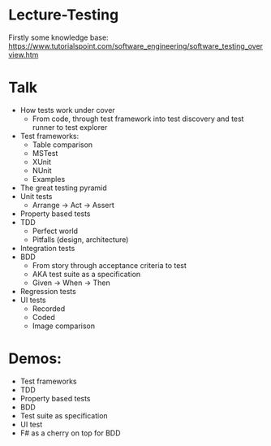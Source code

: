 # Lecture-Testing
Firstly some knowledge base: https://www.tutorialspoint.com/software_engineering/software_testing_overview.htm

# Talk
- How tests work under cover
	- From code, through test framework into test discovery and test runner to test explorer
- Test frameworks:
	- Table comparison
	- MSTest
	- XUnit
	- NUnit
	- Examples
- The great testing pyramid
- Unit tests
	- Arrange -> Act -> Assert
- Property based tests
- TDD
	- Perfect world
	- Pitfalls (design, architecture)
- Integration tests
- BDD
	- From story through acceptance criteria to test
	- AKA test suite as a specification
	- Given -> When -> Then
- Regression tests
- UI tests
	- Recorded
	- Coded
	- Image comparison

# Demos:
- Test frameworks
- TDD
- Property based tests
- BDD
- Test suite as specification
- UI test
- F# as a cherry on top for BDD
